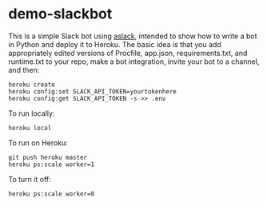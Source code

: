demo-slackbot
=============

This is a simple Slack bot using
[aslack](http://pythonhosted.org/aslack/), intended to show how to
write a bot in Python and deploy it to Heroku.  The basic idea is that
you add appropriately edited versions of Procfile, app.json,
requirements.txt, and runtime.txt to your repo, make a bot
integration, invite your bot to a channel, and then:

    heroku create
    heroku config:set SLACK_API_TOKEN=yourtokenhere
    heroku config:get SLACK_API_TOKEN -s >> .env

To run locally:

    heroku local

To run on Heroku:

    git push heroku master
    heroku ps:scale worker=1

To turn it off:

    heroku ps:scale worker=0
